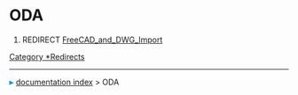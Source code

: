 # ODA
1.  REDIRECT [FreeCAD_and_DWG_Import](FreeCAD_and_DWG_Import.md)



[Category   *Redirects](Category_Redirects.md)



---
![](images/Right_arrow.png) [documentation index](../README.md) > ODA

